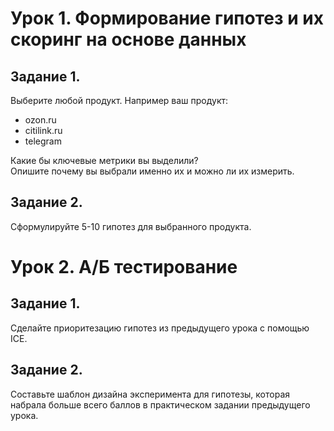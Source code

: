 # Урок 1. Формирование гипотез и их скоринг на основе данных

## Задание 1.
Выберите любой продукт. Например ваш продукт:
- ozon.ru
- citilink.ru
- telegram

Какие бы ключевые метрики вы выделили? \
Опишите почему вы выбрали именно их и можно ли их измерить.

## Задание 2.
Сформулируйте 5-10 гипотез для выбранного продукта.


# Урок 2. А/Б тестирование

## Задание 1.
Сделайте приоритезацию гипотез из предыдущего урока с помощью ICE.

## Задание 2.
Составьте шаблон дизайна эксперимента для гипотезы, которая набрала больше всего баллов в практическом задании предыдущего урока.


